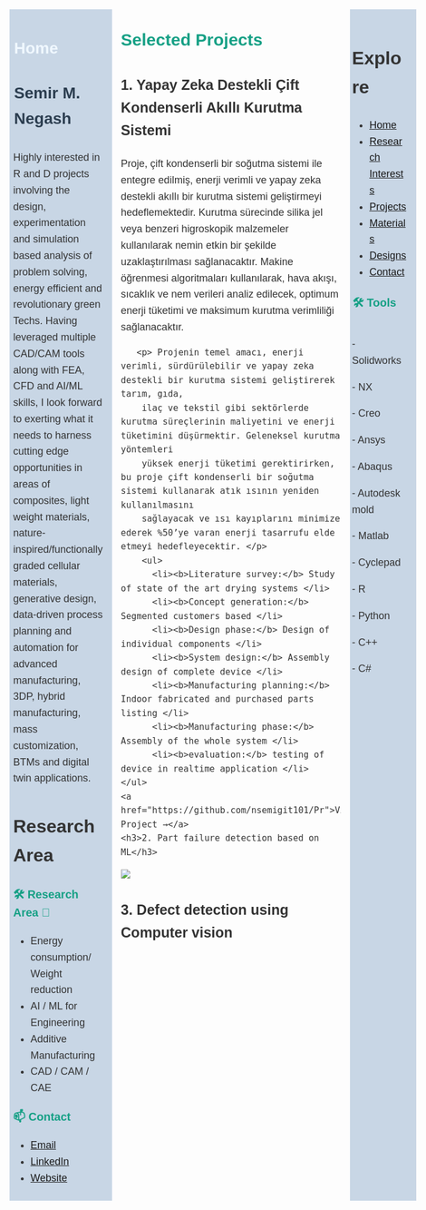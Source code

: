 <!-- Portfolio README.md -->
<head>
  <title>Anchor Link Example</title>
  <style>
      /* Body font and size */
    body {
      font-family: Verdana, sans-serif;  /* You can use any font you like Georgia, serif Verdana, sans-serif   Arial, sans-serif*/
      font-size: 18px;                 /* Adjust to your preference */
      line-height: 1.6;                /* Optional: makes it more readable */
      color: #333;                     /* Optional: darker text color */
    }
    /* Increase font size for all h2 elements */
     h1 {
      font-family: Arial, sans-serif;  /* You can use any font you like Georgia, serif Verdana, sans-serif   Arial, sans-serif*/
      font-size: 38px;                 /* Adjust to your preference */
      line-height: 1.6;                /* Optional: makes it more readable */
      color: #333;                     /* Optional: darker text color */
    }
     h2 {
      font-family: Verdana, sans-serif;  /* You can use any font you like Georgia, serif Verdana, sans-serif   Arial, sans-serif*/
      font-size: 32px;                 /* Adjust to your preference */
      line-height: 1.6;                /* Optional: makes it more readable */
      color: #333;   
    }
    h3 {
    font-family: Verdana, sans-serif;  /* You can use any font you like Georgia, serif Verdana, sans-serif   Arial, sans-serif*/
      font-size: 25px;                 /* Adjust to your preference */
      line-height: 1.6;                /* Optional: makes it more readable #f0f8ff  #dfe6e9 #ffeaa7 #c8d6e5 #e67e22 #e74c3c #2c3e50 #16a085*/
      color: #333;   
    }
  </style>
</head>
<div style="display: flex; width: 100%;">
  <!-- Left Column (35%) -->
  <div style="width: 25%; background-color: #c8d6e5; padding: 1rem 1rem 0.5rem 1%;"> 
     <p style="font-weight: bold; color: #f0f8ff; font-size: 28px;  padding: 0.2rem 0.2rem 0.2rem 1%;">
      Home
    <p style="font-weight: bold; color: #2c3e50; font-size: 28px;  padding: 0.2rem 0.2rem 0.2rem 1%;">
    Semir M. Negash
    <p> Highly interested in R and D projects involving the design, experimentation and
        simulation based analysis of problem solving, energy efficient and revolutionary 
        green Techs. Having leveraged multiple CAD/CAM tools along with FEA, CFD and AI/ML 
        skills, I look forward to exerting what it needs to harness cutting edge opportunities 
        in areas of composites, light weight materials, nature-inspired/functionally graded cellular 
        materials, generative design, data-driven process planning and automation for advanced manufacturing, 
        3DP, hybrid manufacturing, mass customization, BTMs and digital twin applications.</p>
    <h2 id="ResearchArea">Research Area</h2>
    <p style="font-weight: bold; color: #16a085; font-size: 20px;">
  🛠️ Research Area 🚀
    <ul>
      <li>Energy consumption/ Weight reduction </li>
      <li>AI / ML for Engineering</li>
       <li>Additive Manufacturing</li>
        <li>CAD / CAM / CAE</li>   
    </ul>
          <p style="font-weight: bold; color: #16a085; font-size: 20px;">
    📫 Contact 
    <ul>
       <li><a href="mailto:semirm.negash@email.com">Email</a></li>
      <li><a href="https://www.linkedin.com/in/nsemir">LinkedIn</a></li>
      <li><a href="//https://github.com/nsemigit101">Website</a></li>
    </ul>
  </div>
  <!-- Middle Column -->
  <div style="width: 60%; padding: 0 1rem;">
    <p style="font-weight: bold; color: #16a085; font-size: 30px;">
    Selected Projects
    <h3>1. Yapay Zeka Destekli Çift Kondenserli Akıllı Kurutma Sistemi</h3>
    <p>Proje, çift kondenserli bir soğutma sistemi ile entegre edilmiş, enerji verimli ve yapay zeka destekli akıllı 
        bir kurutma sistemi geliştirmeyi hedeflemektedir. Kurutma sürecinde silika jel veya benzeri higroskopik malzemeler 
        kullanılarak nemin etkin bir şekilde uzaklaştırılması sağlanacaktır. Makine öğrenmesi algoritmaları kullanılarak, 
        hava akışı, sıcaklık ve nem verileri analiz edilecek, optimum enerji tüketimi ve maksimum kurutma verimliliği sağlanacaktır. 
        
       <p> Projenin temel amacı, enerji verimli, sürdürülebilir ve yapay zeka destekli bir kurutma sistemi geliştirerek tarım, gıda, 
        ilaç ve tekstil gibi sektörlerde kurutma süreçlerinin maliyetini ve enerji tüketimini düşürmektir. Geleneksel kurutma yöntemleri 
        yüksek enerji tüketimi gerektirirken, bu proje çift kondenserli bir soğutma sistemi kullanarak atık ısının yeniden kullanılmasını 
        sağlayacak ve ısı kayıplarını minimize ederek %50’ye varan enerji tasarrufu elde etmeyi hedefleyecektir. </p>
        <ul>
          <li><b>Literature survey:</b> Study of state of the art drying systems </li>
          <li><b>Concept generation:</b> Segmented customers based </li>
          <li><b>Design phase:</b> Design of individual components </li>
          <li><b>System design:</b> Assembly design of complete device </li>
          <li><b>Manufacturing planning:</b> Indoor fabricated and purchased parts listing </li>
          <li><b>Manufacturing phase:</b> Assembly of the whole system </li>
          <li><b>evaluation:</b> testing of device in realtime application </li>
    </ul>
    <a href="https://github.com/nsemigit101/Pr">View Project →</a>
    <h3>2. Part failure detection based on ML</h3>
 <p> <img src="https://github-readme-stats.vercel.app/api?username=yourusername&show_icons=true&theme=radical" />
    <h3>3. Defect detection using Computer vision</h3>
  </div>
  <!-- Right Column  -->
  <div style="width: 15%; background-color: #c8d6e5; padding: 1rem 1rem 1rem 0.5%;">
       <h2>Explore</h2>
  <ul>    
    <li><a href="#Home">Home</a></li>
      <li><a href="#Research Area">Research Interests</a></li>
    <li><a href="#Selected Projects">Projects</a></li>
    <li><a href="#materials">Materials</a></li>   
     <li><a href="#Concept Development">Designs</a></li>
       <li><a href="#Contact">Contact</a></li>
  </ul>
 <div>   
    <p style="font-weight: bold; color: #16a085; font-size: 20px;  padding: 0.2rem 0.2rem 0.2rem 1%;"> 
    🛠️ Tools
 <p style="font-weight: bold; color: #16a085; font-size: 15px;  padding: 1%;"> 
      <p> - Solidworks </p>
      <p> - NX </p>
      <p> - Creo </p>
      <p> - Ansys </p>
      <p> - Abaqus </p>
      <p> - Autodesk mold </p>
      <p> - Matlab </p>
      <p> - Cyclepad </p>
      <p> - R </p>
      <p> - Python </p>
      <p> - C++ </p>
      <p> - C# </p>
       </div>
  </div>
</div>
